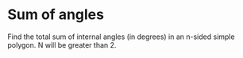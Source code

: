 # Sum of angles

Find the total sum of internal angles (in degrees) in an n-sided simple polygon. N will be greater than 2.
